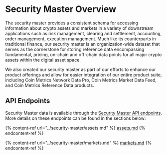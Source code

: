 # Security Master Overview

The security master provides a consistent schema for accessing information about crypto assets and markets in a variety of downstream applications such as risk management, clearing and settlement, accounting, order management, execution management. Much like its counterparts in traditional finance, our security master is an organization-wide dataset that serves as the cornerstone for storing reference data encompassing fundamental, pricing, on-chain and off-chain data points for all major crypto assets within the digital asset space.

We also created our security master as part of our efforts to enhance our product offerings and allow for easier integration of our entire product suite, including Coin Metrics Network Data Pro, Coin Metrics Market Data Feed, and Coin Metrics Reference Data products.

## API Endpoints

Security Master data is available through the [Security Master API endpoints](https://docs.coinmetrics.io/api/v4/#tag/Security-Master).  More details on these endpoints can be found in the sections below:

{% content-ref url="../security-master/assets.md" %}
[assets.md](../security-master/assets.md)
{% endcontent-ref %}

{% content-ref url="../security-master/markets.md" %}
[markets.md](../security-master/markets.md)
{% endcontent-ref %}
